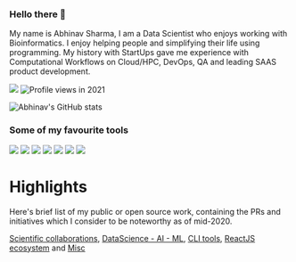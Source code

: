 ### Hello there 👋

My name is Abhinav Sharma, I am a Data Scientist who enjoys working with Bioinformatics. I enjoy helping people and simplifying their life using programming. My history with StartUps gave me experience with Computational Workflows on Cloud/HPC, DevOps, QA and leading SAAS product development.

[![](https://img.shields.io/badge/ORCID-informational?style=flat&logo=ORCID&logoColor=white&color=A6CE39)](https://orcid.org/0000-0002-6402-6993) ![Profile views in 2021](https://gpvc.arturio.dev/abhi18av)


![Abhinav's GitHub stats](https://github-readme-stats.vercel.app/api?username=abhi18av&show_icons=true&theme=radical) 

### Some of my favourite tools


![](https://img.shields.io/badge/Deployment-Nomad-green)
![](https://img.shields.io/badge/code-nextflow-informational?style=flat&logo=nextflow&logoColor=white&color=019733)
![](https://img.shields.io/badge/code-clojure-informational?style=flat&logo=clojure&logoColor=white&color=019733)
![](https://img.shields.io/badge/Code-Python-informational?style=flat&logo=python&logoColor=white&color=3776AB)
![](https://img.shields.io/badge/Code-R-informational?style=flat&logo=r&logoColor=white&color=3776AB)
![](https://img.shields.io/badge/Cloud-Azure-informational?style=flat&logo=azure&logoColor=white&color=3776AB)
![](https://img.shields.io/badge/Package-Conda-informational?style=flat&logo=conda)



# Highlights
Here's brief list of my public or open source work, containing the PRs and initiatives which I consider to be noteworthy as of mid-2020.

[Scientific collaborations](https://github.com/abhi18av/abhi18av/blob/master/Scientific_Collaborations.md), [DataScience - AI - ML](https://github.com/abhi18av/abhi18av/blob/master/DataScience_AI_ML.md), [CLI tools](https://github.com/abhi18av/abhi18av/blob/master/CLI_Tools.md), [ReactJS ecosystem](https://github.com/abhi18av/abhi18av/blob/master/Fulcro_ReactJS_Ecosystem.md) and [Misc](https://github.com/abhi18av/abhi18av/blob/master/Misc.md)


